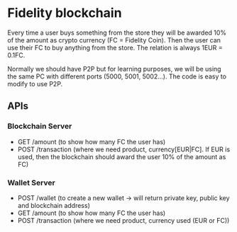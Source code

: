 # Fidelity blockchain

Every time a user buys something from the store they will be awarded 10% of the amount as crypto currency (FC = Fidelity Coin). Then the user can use their FC to buy anything from the store. The relation is always 1EUR = 0.1FC.

Normally we should have P2P but for learning purposes, we will be using the same PC with different ports (5000, 5001, 5002...). The code is easy to modify to use P2P.

## APIs

### Blockchain Server

- GET /amount (to show how many FC the user has)
- POST /transaction (where we need product, currency[EUR|FC]. If EUR is used, then the blockchain should award the user 10% of the amount as FC)

### Wallet Server

- POST /wallet (to create a new wallet -> will return private key, public key and blockchain address)
- GET /amount (to show how many FC the user has)
- POST /transaction (where we need product, currency used (EUR or FC))
